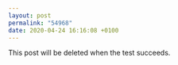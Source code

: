 ```yaml
---
layout: post
permalink: "54968"
date: 2020-04-24 16:16:08 +0100
---
```


This post will be deleted when the test succeeds.
